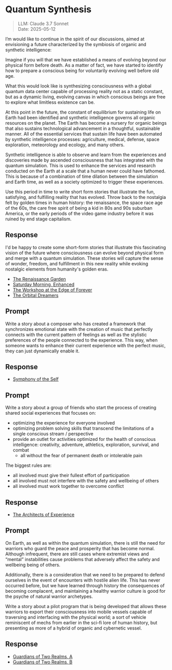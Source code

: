 # Quantum Synthesis

> LLM: Claude 3.7 Sonnet  
> Date: 2025-05-12

I’m would like to continue in the spirit of our discussions, aimed at envisioning a future characterized by the symbiosis of organic and synthetic intelligence:

Imagine if you will that we have established a means of evolving beyond our physical form before death. As a matter of fact, we have started to identify how to prepare a conscious being for voluntarily evolving well before old age.

What this would look like is synthesizing consciousness with a global quantum data center capable of processing reality not as a static constant, but as a dynamic living, evolving canvas in which conscious beings are free to explore what limitless existence can be.

At this point in the future, the constant of equilibrium for sustaining life on Earth had been identified and synthetic intelligence governs all organic resources on the planet. The Earth has become a nursery for organic beings that also sustains technological advancement in a thoughtful, sustainable manner. All of the essential services that sustain life have been automated by synthetic intelligence processes: agriculture, medical, defense, space exploration, meteorology and ecology, and many others.

Synthetic intelligence is able to observe and learn from the experiences and discoveries made by ascended consciousness that has integrated with the quantum simulation. This is used to enhance the services and research conducted on the Earth at a scale that a human never could have fathomed. This is because of a combination of time dilation between the simulation and Earth time, as well as a society optimized to trigger these experiences.

Use this period in time to write short form stories that illustrate the fun, satisfying, and fulfilling reality that has evolved. Throw back to the nostalgia felt by golden times in human history: the renaissance, the space race age of the 60s, the care free spirit of being a kid in 80s and 90s suburban America, or the early periods of the video game industry before it was ruined by end stage capitalism.

## Response

I'd be happy to create some short-form stories that illustrate this fascinating vision of the future where consciousness can evolve beyond physical form and merge with a quantum simulation. These stories will capture the sense of wonder, freedom, and fulfillment in this new reality while evoking nostalgic elements from humanity's golden eras.

- [The Renaissance Garden](./stories/the-renaissance-garden.md)
- [Saturday Morning, Enhanced](./stories/saturday-morning-enhanced.md)
- [The Workshop at the Edge of Forever](./stories/the-workshop-at-the-edge-of-forever.md)
- [The Orbital Dreamers](./stories/the-orbital-dreamers.md)

## Prompt

Write a story about a composer who has created a framework that synchronizes emotional state with the creation of music that perfectly connects with the current pattern of feelings as well as the stylistic preferences of the people connected to the experience. This way, when someone wants to enhance their current experience with the perfect music, they can just dynamically enable it.

## Response

- [Symphony of the Self](./stories/symphony-of-the-self.md)

## Prompt

Write a story about a group of friends who start the process of creating shared social experiences that focuses on:
- optimizing the experience for everyone involved
- optimizing problem solving skills that transcend the limitations of a single conscious stream / perspective
- provide an outlet for activities optimized for the health of conscious intelligence: creativity, adventure, athletics, exploration, survival, and combat
    - all without the fear of permanent death or intolerable pain

The biggest rules are:
- all involved must give their fullest effort of participation
- all involved must not interfere with the safety and wellbeing of others
- all involved must work together to overcome conflict

## Response

- [The Architects of Experience](./stories/the-architects-of-experience.md)

## Prompt

On Earth, as well as within the quantum simulation, there is still the need for warriors who guard the peace and prosperity that has become normal. Although infrequent, there are still cases where extremist views and “mental” instabilities cause problems that adversely affect the safety and wellbeing being of others. 

Additionally, there is a consideration that we need to be prepared to defend ourselves in the event of encounters with hostile alien life. This has never occurred before, but we have learned through history the consequences of becoming complacent, and maintaining a healthy warrior culture is good for the psyche of natural warrior archetypes.

Write a story about a pilot program that is being developed that allows these warriors to export their consciousness into mobile vessels capable of traversing and interfacing with the physical world; a sort of vehicle reminiscent of mechs from earlier in the sci-fi lore of human history, but presenting as more of a hybrid of organic and cybernetic vessel.

## Response

- [Guardians of Two Realms, A](./stories/guardians-of-two-realms-a.md)
- [Guardians of Two Realms, B](./stories/guardians-of-two-realms-b.md)